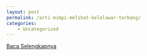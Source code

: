 ```yaml
---
layout: post
permalink: /arti-mimpi-melihat-kelelawar-terbang/
categories:
    - Uncategorized
---
```


[Baca Selengkapnya](/06)